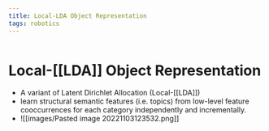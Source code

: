 ```yaml
---
title: Local-LDA Object Representation
tags: robotics 
---
```

```toc
```
# Local-[[LDA]] Object Representation
- A variant of Latent Dirichlet Allocation (Local-[[LDA]])
- learn structural semantic features (i.e. topics) from low-level feature cooccurrences for each category independently and incrementally.
- ![[images/Pasted image 20221103123532.png]]




